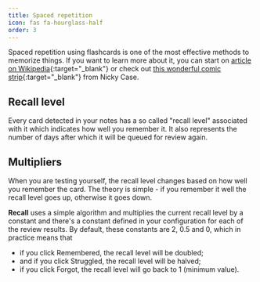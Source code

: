 ```yaml
---
title: Spaced repetition
icon: fas fa-hourglass-half
order: 3
---
```


Spaced repetition using flashcards is one of the most effective methods to memorize things.
If you want to learn more about it, you can start on [article on Wikipedia](https://en.wikipedia.org/wiki/Spaced_repetition){:target="_blank"} or check out
[this wonderful comic strip](https://ncase.me/remember/){:target="_blank"} from Nicky Case.

## Recall level

Every card detected in your notes has a so called "recall level" associated with it which indicates how well you remember it. It also represents the number of days after which it
will be queued for review again.

## Multipliers

When you are testing yourself, the recall level changes based on how well you remember the card. The theory is simple - if you remember it well
the recall level goes up, otherwise it goes down.

**Recall** uses a simple algorithm and multiplies the current recall level by a constant and there's a constant defined in your configuration
for each of the review results. By default, these constants are 2, 0.5 and 0, which in practice means that

- if you click Remembered, the recall level will be doubled;
- and if you click Struggled, the recall level will be halved;
- if you click Forgot, the recall level will go back to 1 (minimum value).

<!--
## Alternative setup

Some articles on spaced repetition recommend that if you forget a card, its recall level should go back to 1 and it should appear
in your review the next day. If you want to use this approach, it can easily be achieved with the following configuration:

| Setting used               | Value | Meaning                                     |
| -------------------------- | :---: | ------------------------------------------- |
| Multiplier for Rembembered | 2     | Recall value will be doubled                |
| Multiplier for Struggled   | 0.5   | Recall value will be halved                 |
| Multiplier for Forgot      | 0     | Recall value will be set to 1 (the minimum) |

Naturally, other values for the constants are also possible so you can fine tune your algorith as you see fit. The above is just one of the alternatives.
-->
